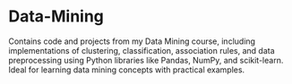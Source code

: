 # Data-Mining
Contains code and projects from my Data Mining course, including implementations of clustering, classification, association rules, and data preprocessing using Python libraries like Pandas, NumPy, and scikit-learn. Ideal for learning data mining concepts with practical examples.
